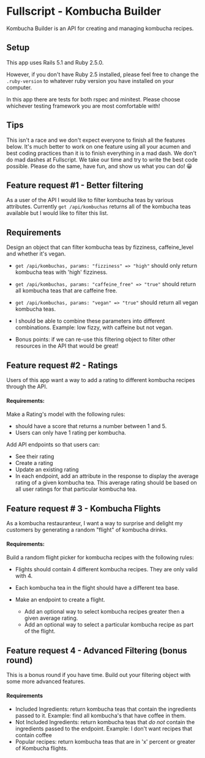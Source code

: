 # Fullscript - Kombucha Builder

Kombucha Builder is an API for creating and managing kombucha recipes.

## Setup
This app uses Rails 5.1 and Ruby 2.5.0.

However, if you don't have Ruby 2.5 installed, please feel free to change the `.ruby-version` to whatever ruby version you have installed on your computer.

In this app there are tests for both rspec and minitest. Please choose whichever testing framework you are most comfortable with!


## Tips
This isn't a race and we don't expect everyone to finish all the features below. It's much better to work on one feature using all your acumen and best coding practices than it is to finish everything in a mad dash. We don't do mad dashes at Fullscript. We take our time and try to write the best code possible. Please do the same, have fun, and show us what you can do! 😀


## Feature request #1 - Better filtering

As a user of the API I would like to filter kombucha teas by various attributes. Currently `get /api/kombuchas` returns all of the kombucha teas available but I would like to filter this list.

## Requirements
Design an object that can filter kombucha teas by fizziness, caffeine_level and whether it's vegan.

* `get /api/kombuchas, params: "fizziness" => "high"` should only return kombucha teas with 'high' fizziness.
* `get /api/kombuchas, params: "caffeine_free" => "true"` should return all kombucha teas that are caffeine free.
* `get /api/kombuchas, params: "vegan" => "true"` should return all vegan kombucha teas.
* I should be able to combine these parameters into different combinations. Example: low fizzy, with caffeine but not vegan.

* Bonus points: if we can re-use this filtering object to filter other resources in the API that would be great!


## Feature request #2 - Ratings

Users of this app want a way to add a rating to different kombucha recipes through the API.

#### Requirements:
Make a Rating's model with the following rules:
  * should have a score that returns a number between 1 and 5.
  * Users can only have 1 rating per kombucha.

Add API endpoints so that users can:
 * See their rating
 * Create a rating
 * Update an existing rating
 * In each endpoint, add an attribute in the response to display the average rating of a given kombucha tea. This average rating should be based on all user ratings for that particular kombucha tea.


## Feature request # 3 - Kombucha Flights

As a kombucha restauranteur, I want a way to surprise and delight my customers by generating a random "flight" of kombucha drinks.

#### Requirements:
Build a random flight picker for kombucha recipes with the following rules:
  * Flights should contain 4 different kombucha recipes. They are only valid with 4.
  * Each kombucha tea in the flight should have a different tea base.

* Make an endpoint to create a flight.
  * Add an optional way to select kombucha recipes greater then a given average rating.
  * Add an optional way to select a particular kombucha recipe as part of the flight.


## Feature request 4 - Advanced Filtering (bonus round)

This is a bonus round if you have time. Build out your filtering object with some more advanced features.

#### Requirements
* Included Ingredients: return kombucha teas that contain the ingredients passed to it. Example: find all kombucha's that have coffee in them.
* Not Included Ingredients: return kombucha teas that *do not* contain the ingredients passed to the endpoint. Example: I don't want recipes that contain coffee
* Popular recipes: return kombucha teas that are in 'x' percent or greater of Kombucha flights.
